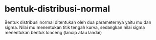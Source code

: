 # bentuk-distribusi-normal
Bentuk distribusi normal ditentukan oleh dua parameternya yaitu mu dan sigma. Nilai mu menentukan titik tengah kurva, sedangkan nilai sigma menentukan bentuk lonceng (lancip atau landai)
